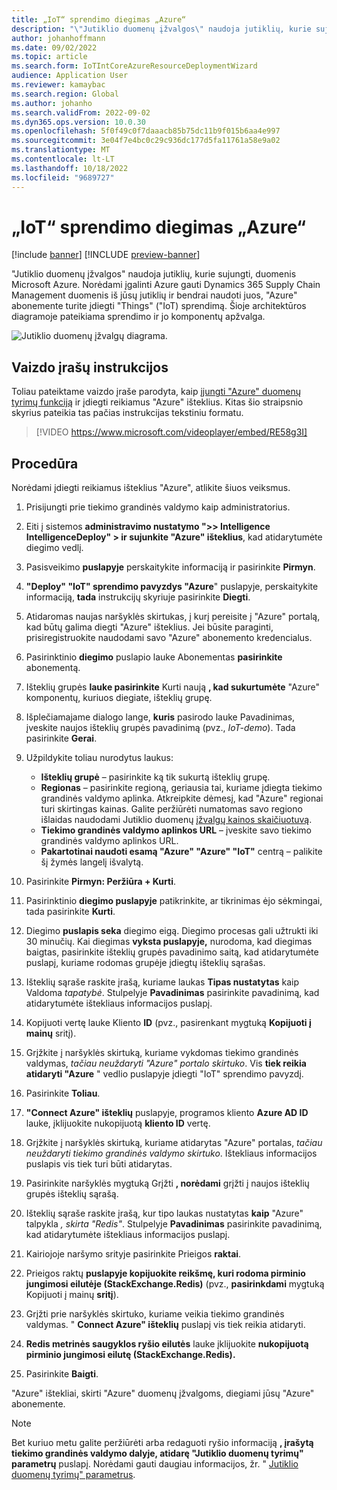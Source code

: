 ```yaml
---
title: „IoT“ sprendimo diegimas „Azure“
description: "\"Jutiklio duomenų įžvalgos\" naudoja jutiklių, kurie sujungti, duomenis Microsoft Azure. Šiame straipsnyje paaiškinama, kaip į savo \"Azure\" abonementą įdiegti objektų (internetu) sprendimą."
author: johanhoffmann
ms.date: 09/02/2022
ms.topic: article
ms.search.form: IoTIntCoreAzureResourceDeploymentWizard
audience: Application User
ms.reviewer: kamaybac
ms.search.region: Global
ms.author: johanho
ms.search.validFrom: 2022-09-02
ms.dyn365.ops.version: 10.0.30
ms.openlocfilehash: 5f0f49c0f7daaacb85b75dc11b9f015b6aa4e997
ms.sourcegitcommit: 3e04f7e4bc0c29c936dc177d5fa11761a58e9a02
ms.translationtype: MT
ms.contentlocale: lt-LT
ms.lasthandoff: 10/18/2022
ms.locfileid: "9689727"
---
```

# <a name="deploy-an-iot-solution-on-azure"></a>„IoT“ sprendimo diegimas „Azure“

[!include [banner](../includes/banner.md)]
[!INCLUDE [preview-banner](../includes/preview-banner.md)]
<!-- KFM: Preview until further notice -->

"Jutiklio duomenų įžvalgos" naudoja jutiklių, kurie sujungti, duomenis Microsoft Azure. Norėdami įgalinti Azure gauti Dynamics 365 Supply Chain Management duomenis iš jūsų jutiklių ir bendrai naudoti juos, "Azure" abonemente turite įdiegti "Things" ("IoT) sprendimą. Šioje architektūros diagramoje pateikiama sprendimo ir jo komponentų apžvalga.

![Jutiklio duomenų įžvalgų diagrama.](media/sdi-architecture.png "Jutiklio duomenų įžvalgų diagrama")

## <a name="video-instructions"></a>Vaizdo įrašų instrukcijos

Toliau pateiktame vaizdo įraše parodyta, kaip [įjungti "Azure" duomenų tyrimų funkciją](sdi-enable-feature.md) ir įdiegti reikiamus "Azure" išteklius. Kitas šio straipsnio skyrius pateikia tas pačias instrukcijas tekstiniu formatu.

> [!VIDEO https://www.microsoft.com/videoplayer/embed/RE58g3I]

## <a name="procedure"></a>Procedūra

Norėdami įdiegti reikiamus išteklius "Azure", atlikite šiuos veiksmus.

1. Prisijungti prie tiekimo grandinės valdymo kaip administratorius.
1. Eiti į sistemos **administravimo nustatymo "\>\> Intelligence IntelligenceDeploy" \> ir sujunkite "Azure" išteklius**, kad atidarytumėte diegimo vedlį.
1. Pasisveikimo **puslapyje** perskaitykite informaciją ir pasirinkite **Pirmyn**.
1. **"Deploy" "IoT" sprendimo pavyzdys "Azure**" puslapyje, perskaitykite informaciją, **tada** instrukcijų skyriuje pasirinkite **Diegti**.
1. Atidaromas naujas naršyklės skirtukas, į kurį pereisite į "Azure" portalą, kad būtų galima diegti "Azure" išteklius. Jei būsite paraginti, prisiregistruokite naudodami savo "Azure" abonemento kredencialus.
1. Pasirinktinio **diegimo** puslapio lauke Abonementas **pasirinkite** abonementą.
1. Išteklių grupės **lauke pasirinkite** Kurti naują **, kad sukurtumėte** "Azure" komponentų, kuriuos diegiate, išteklių grupę.
1. Išplečiamajame dialogo lange, **kuris** pasirodo lauke Pavadinimas, įveskite naujos išteklių grupės pavadinimą (pvz., *IoT-demo*). Tada pasirinkite **Gerai**.
1. Užpildykite toliau nurodytus laukus:

    - **Išteklių grupė** – pasirinkite ką tik sukurtą išteklių grupę.
    - **Regionas** – pasirinkite regioną, geriausia tai, kuriame įdiegta tiekimo grandinės valdymo aplinka. Atkreipkite dėmesį, kad "Azure" regionai turi skirtingas kainas. Galite peržiūrėti numatomas savo regiono išlaidas naudodami Jutiklio duomenų [įžvalgų kainos skaičiuotuvą](https://azure.com/e/c36c4947ebff4215b2e62590c2a24c68).
    - **Tiekimo grandinės valdymo aplinkos URL** – įveskite savo tiekimo grandinės valdymo aplinkos URL.
    - **Pakartotinai naudoti esamą "Azure" "Azure" "IoT"** centrą – palikite šį žymės langelį išvalytą.

1. Pasirinkite **Pirmyn: Peržiūra + Kurti**.
1. Pasirinktinio **diegimo puslapyje** patikrinkite, ar tikrinimas ėjo sėkmingai, tada pasirinkite **Kurti**.
1. Diegimo **puslapis seka** diegimo eigą. Diegimo procesas gali užtrukti iki 30 minučių. Kai diegimas **vyksta puslapyje,** nurodoma, kad diegimas baigtas, pasirinkite išteklių grupės pavadinimo saitą, kad atidarytumėte puslapį, kuriame rodomas grupėje įdiegtų išteklių sąrašas.
1. Išteklių sąraše raskite įrašą, kuriame laukas **Tipas nustatytas** kaip Valdoma *tapatybė*. Stulpelyje **Pavadinimas** pasirinkite pavadinimą, kad atidarytumėte ištekliaus informacijos puslapį.
1. Kopijuoti vertę lauke Kliento **ID** (pvz., pasirenkant mygtuką **Kopijuoti į mainų** sritį).
1. Grįžkite į naršyklės skirtuką, kuriame vykdomas tiekimo grandinės valdymas, *tačiau neuždaryti "Azure" portalo skirtuko*. Vis **tiek reikia atidaryti "Azure** " vedlio puslapyje įdiegti "IoT" sprendimo pavyzdį. 
1. Pasirinkite **Toliau**.
1. **"Connect Azure" išteklių** puslapyje, programos kliento **Azure AD ID** lauke, įklijuokite nukopijuotą **kliento ID** vertę.
1. Grįžkite į naršyklės skirtuką, kuriame atidarytas "Azure" portalas, *tačiau neuždaryti tiekimo grandinės valdymo skirtuko*. Ištekliaus informacijos puslapis vis tiek turi būti atidarytas.
1. Pasirinkite naršyklės mygtuką Grįžti **, norėdami** grįžti į naujos išteklių grupės išteklių sąrašą.
1. Išteklių sąraše raskite įrašą, kur tipo laukas nustatytas **kaip** "Azure" talpykla *, skirta "Redis"*. Stulpelyje **Pavadinimas** pasirinkite pavadinimą, kad atidarytumėte ištekliaus informacijos puslapį.
1. Kairiojoje naršymo srityje pasirinkite Prieigos **raktai**.
1. Prieigos raktų **puslapyje kopijuokite reikšmę, kuri rodoma pirminio jungimosi eilutėje (StackExchange.Redis)** (pvz., **pasirinkdami** mygtuką Kopijuoti į mainų **sritį**).
1. Grįžti prie naršyklės skirtuko, kuriame veikia tiekimo grandinės valdymas. " **Connect Azure" išteklių** puslapį vis tiek reikia atidaryti.
1. **Redis metrinės saugyklos ryšio eilutės** lauke įklijuokite **nukopijuotą pirminio jungimosi eilutę (StackExchange.Redis).**
1. Pasirinkite **Baigti**.

"Azure" ištekliai, skirti "Azure" duomenų įžvalgoms, diegiami jūsų "Azure" abonemente.

> [!NOTE]
> Bet kuriuo metu galite peržiūrėti arba redaguoti ryšio informaciją **, įrašytą tiekimo grandinės valdymo dalyje, atidarę "Jutiklio duomenų tyrimų" parametrų** puslapį. Norėdami gauti daugiau informacijos, žr. " [Jutiklio duomenų tyrimų" parametrus](sdi-parameters.md).
